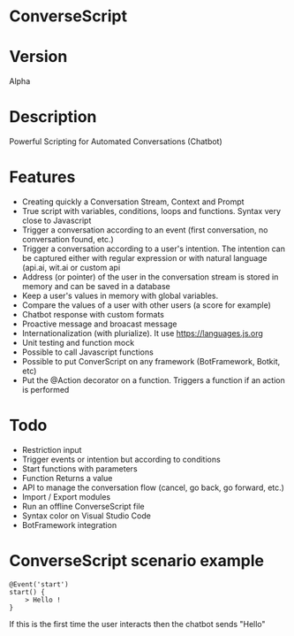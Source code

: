 # ConverseScript

# Version

Alpha

# Description

Powerful Scripting for Automated Conversations (Chatbot)

# Features

* Creating quickly a Conversation Stream, Context and Prompt
* True script with variables, conditions, loops and functions. Syntax very close to Javascript
* Trigger a conversation according to an event (first conversation, no conversation found, etc.)
* Trigger a conversation according to a user's intention. The intention can be captured either with regular expression or with natural language (api.ai, wit.ai or custom api
* Address (or pointer) of the user in the conversation stream is stored in memory and can be saved in a database
* Keep a user's values in memory with global variables.
* Compare the values of a user with other users (a score for example)
* Chatbot response with custom formats
* Proactive message and broacast message
* Internationalization (with plurialize). It use https://languages.js.org
* Unit testing and function mock
* Possible to call Javascript functions
* Possible to put ConverScript on any framework (BotFramework, Botkit, etc)
* Put the @Action decorator on a function. Triggers a function if an action is performed

# Todo 

* Restriction input
* Trigger events or intention but according to conditions
* Start functions with parameters
* Function Returns a value
* API to manage the conversation flow (cancel, go back, go forward, etc.)
* Import / Export modules
* Run an offline ConverseScript file
* Syntax color on Visual Studio Code
* BotFramework integration

# ConverseScript scenario example 

```converse
@Event('start')
start() {
    > Hello !
}
```

If this is the first time the user interacts then the chatbot sends "Hello"